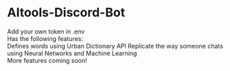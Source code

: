 # AItools-Discord-Bot
Add your own token in .env  
Has the following features:  
Defines words using Urban Dictionary API
Replicate the way someone chats using Neural Networks and Machine Learning  
More features coming soon!  
